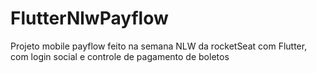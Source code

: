 # FlutterNlwPayflow
Projeto  mobile payflow feito na semana NLW da rocketSeat com Flutter, com login social e controle de pagamento de boletos
